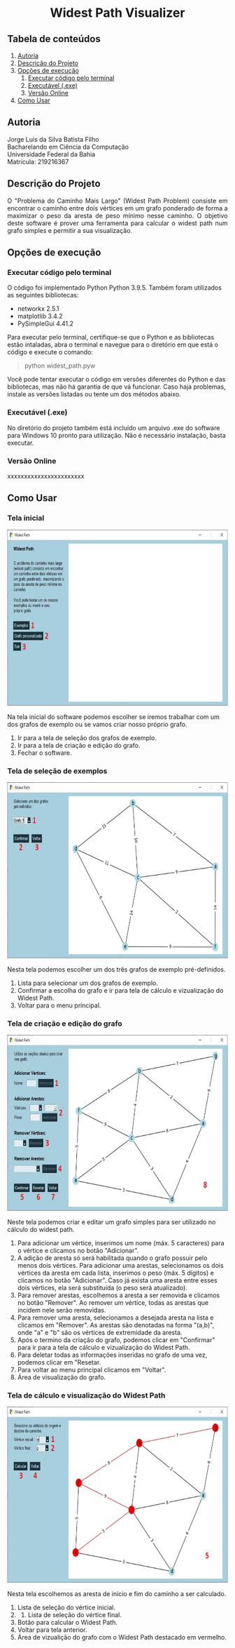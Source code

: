 <h1 align="center">Widest Path Visualizer</h1>

## Tabela de conteúdos
<!--ts-->
1. [Autoria](#autoria)
2. [Descrição do Projeto](#descrição-do-projeto)
3. [Opções de execução](#opções-de-execução)
   1. [Executar código pelo terminal](#executar-código-pelo-terminal)
   2. [Executável (.exe)](#executável-exe)
   3. [Versão Online](#versão-online)
4. [Como Usar](#como-usar)
<!--te-->

## Autoria

Jorge Luis da Silva Batista Filho <br>
Bacharelando em Ciência da Computação <br>
Universidade Federal da Bahia <br>
Matrícula: 219216367

## Descrição do Projeto
<p align="justify">O "Problema do Caminho Mais Largo" (Widest Path Problem) consiste em encontrar o caminho entre dois vértices em um grafo ponderado de forma a maximizar  o peso da aresta de peso mínimo nesse caminho. O objetivo deste software é prover uma ferramenta para calcular o widest path num grafo simples e permitir a sua visualização.</p>

## Opções de execução
### Executar código pelo terminal

O código foi implementado Python Python 3.9.5. Também foram utilizados as seguintes bibliotecas:<br>
* networkx 2.5.1
* matplotlib 3.4.2
* PySimpleGui 4.41.2

Para executar pelo terminal, certifique-se que o Python e as bibliotecas estão intaladas, abra o terminal e navegue para o diretório em que está o código e execute o comando:
> python widest_path.pyw

Você pode tentar executar o código em versões diferentes do Python e das bibliotecas, mas não há garantia de que vá funcionar. Caso haja problemas, instale as versões listadas ou tente um dos métodos abaixo.

### Executável (.exe)
No diretório do projeto também está incluído um arquivo .exe do software para Windows 10 pronto para utilização. Não é necessário instalação, basta executar.

### Versão Online
xxxxxxxxxxxxxxxxxxxxxxx

## Como Usar

### Tela inicial

<p align="center">
   <img src="images/1.jpg" width="688" height="401" />
</p>

Na tela inicial do software podemos escolher se iremos trabalhar com um dos grafos de exemplo ou se vamos criar nosso próprio grafo.

1. Ir para a tela de seleção dos grafos de exemplo.
2. Ir para a tela de criação e edição do grafo.
3. Fechar o software.

### Tela de seleção de exemplos

<p align="center">
   <img src="images/2.jpg" width="688" height="401" />
</p>

Nesta tela podemos escolher um dos três grafos de exemplo pré-definidos.
1. Lista para selecionar um dos grafos de exemplo.
2. Confirmar a escolha do grafo e ir para tela de cálculo e vizualização do Widest Path.
3. Voltar para o menu principal.

### Tela de criação e edição do grafo

<p align="center">
   <img src="images/4.jpg" width="688" height="401" />
</p>
Neste tela podemos criar e editar um grafo simples para ser utilizado no cálculo do widest path.

1. Para adicionar um vértice, inserimos um nome (máx. 5 caracteres) para o vértice e clicamos no botão "Adicionar".
2. A adição de aresta só será habilitada quando o grafo possuir pelo menos dois vértices. Para adicionar uma arestas, selecionamos os dois vértices da aresta em cada lista, inserimos o peso (máx. 5 dígitos) e clicamos no botão "Adicionar". Caso já exista uma aresta entre esses dois vértices, ela será substituída (o peso será atualizado).
3. Para remover arestas, escolhemos a aresta a ser removida e clicamos no botão "Remover". Ao remover um vértice, todas as arestas que incidem nele serão removidas.
4. Para remover uma aresta, selecionamos a desejada aresta na lista e clicamos em "Remover". As arestas são denotadas na forma "(a,b)", onde "a" e "b" são os vértices de extremidade da aresta.
5. Após o termino da criação do grafo, podemos clicar em "Confirmar" para ir para a tela de cálculo e vizualização do Widest Path.
6. Para deletar todas as informações inseridas no grafo de uma vez, podemos clicar em "Resetar.
7. Para voltar ao menu principal clicamos em "Voltar".
8. Área de visualização do grafo.

### Tela de cálculo e visualização do Widest Path

<p align="center">
   <img src="images/5.jpg" width="688" height="401" />
</p>

Nesta tela escolhemos as aresta de início e fim do caminho a ser calculado.

1. Lista de seleção do vértice inicial.
2. 1. Lista de seleção do vértice final.
3. Botão para calcular o Widest Path.
4. Voltar para tela anterior.
5. Área de vizualição do grafo com o Widest Path destacado em vermelho.



